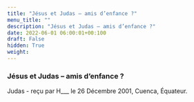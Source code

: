 ```yaml
---
title: "Jésus et Judas – amis d’enfance ?"
menu_title: ""
description: "Jésus et Judas – amis d’enfance ?"
date: 2022-06-01 06:00:01+00:100
draft: False
hidden: True
weight:
---
```

### Jésus et Judas – amis d’enfance ?

Judas - reçu par H___  le 26 Décembre 2001, Cuenca, Équateur.



